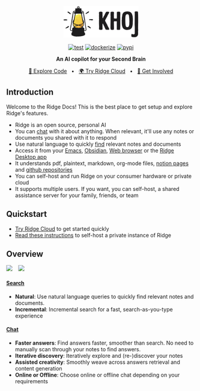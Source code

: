 <p align="center"><img src="./assets/ridge-logo-sideways-500.png" width="200" alt="Ridge Logo"></p>

<div align="center">

[![test](https://github.com/ridge-ai/ridge/actions/workflows/test.yml/badge.svg)](https://github.com/ridge-ai/ridge/actions/workflows/test.yml)
[![dockerize](https://github.com/ridge-ai/ridge/actions/workflows/dockerize.yml/badge.svg)](https://github.com/ridge-ai/ridge/pkgs/container/ridge)
[![pypi](https://github.com/ridge-ai/ridge/actions/workflows/pypi.yml/badge.svg)](https://pypi.org/project/ridge-assistant/)

</div>

<div align="center">
<b>An AI copilot for your Second Brain</b>

</div>

<div align="center">

[📜 Explore Code](https://github.com/ridge-ai/ridge)
<span>&nbsp;&nbsp;•&nbsp;&nbsp;</span>
[🌍 Try Ridge Cloud](https://ridge.dev)
<span>&nbsp;&nbsp;•&nbsp;&nbsp;</span>
[💬 Get Involved](https://discord.gg/BDgyabRM6e)

</div>

## Introduction
Welcome to the Ridge Docs! This is the best place to get setup and explore Ridge's features.

- Ridge is an open source, personal AI
- You can [chat](./chat.md) with it about anything. When relevant, it'll use any notes or documents you shared with it to respond
- Use natural language to quickly [find](./search.md) relevant notes and documents
- Access it from your [Emacs](./emacs.md), [Obsidian](./obsidian.md), [Web browser](./web.md) or the [Ridge Desktop app](https://ridge.dev/downloads)
- It understands pdf, plaintext, markdown, org-mode files, [notion pages](./notion_integration.md) and [github repositories](./github_integration.md)
- You can self-host and run Ridge on your consumer hardware or private cloud
- It supports multiple users. If you want, you can self-host, a shared assistance server for your family, friends, or team

## Quickstart
- [Try Ridge Cloud](https://app.ridge.dev) to get started quickly
- [Read these instructions](./setup.md) to self-host a private instance of Ridge

## Overview
<img src="https://docs.ridge.dev/assets/ridge_search_on_web.png" width="400px">
<span>&nbsp;&nbsp;</span>
<img src="https://docs.ridge.dev/assets/ridge_chat_on_web.png" width="400px">

#### [Search](./search.md)
  - **Natural**: Use natural language queries to quickly find relevant notes and documents.
  - **Incremental**: Incremental search for a fast, search-as-you-type experience

#### [Chat](./chat.md)
  - **Faster answers**: Find answers faster, smoother than search. No need to manually scan through your notes to find answers.
  - **Iterative discovery**: Iteratively explore and (re-)discover your notes
  - **Assisted creativity**: Smoothly weave across answers retrieval and content generation
  - **Online or Offline**: Choose online or offline chat depending on your requirements
